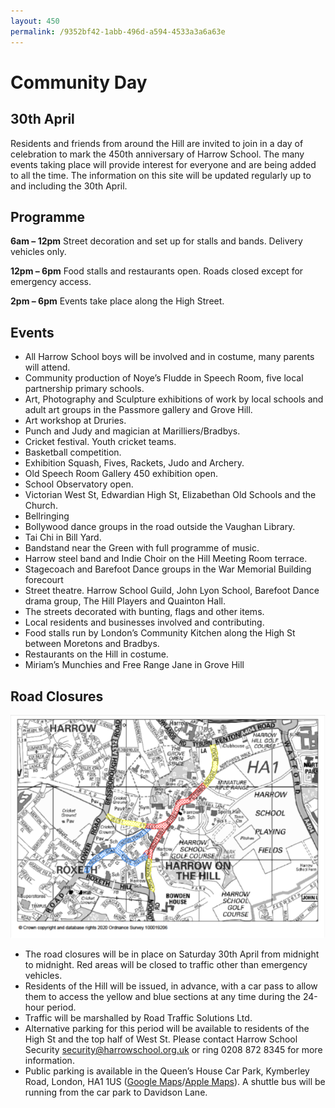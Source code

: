 ```yaml
---
layout: 450
permalink: /9352bf42-1abb-496d-a594-4533a3a6a63e
---
```



# Community Day
## 30th April

Residents and friends from around the Hill are invited to join in a day of celebration to mark the 450th anniversary of Harrow School. The many events taking place will provide interest for everyone and are being added to all the time. The information on this site will be updated regularly up to and including the 30th April.

## Programme
**6am – 12pm** Street decoration and set up for stalls and bands. Delivery vehicles only.

**12pm – 6pm** Food stalls and restaurants open. Roads closed except for emergency access.

**2pm – 6pm** Events take place along the High Street.

## Events
- All Harrow School boys will be involved and in costume, many parents will attend. 
- Community production of Noye’s Fludde in Speech Room, five local partnership primary schools.
- Art, Photography and Sculpture exhibitions of work by local schools and adult art groups in the Passmore gallery and Grove Hill.
- Art workshop at Druries.
- Punch and Judy and magician at Marilliers/Bradbys.
- Cricket festival. Youth cricket teams.
- Basketball competition.
- Exhibition Squash, Fives, Rackets, Judo and Archery.
- Old Speech Room Gallery 450 exhibition open.
- School Observatory open. 
- Victorian West St, Edwardian High St, Elizabethan Old Schools and the Church.
- Bellringing 
- Bollywood dance groups in the road outside the Vaughan Library.
- Tai Chi in Bill Yard.
- Bandstand near the Green with full programme of music.
- Harrow steel band and Indie Choir on the Hill Meeting Room terrace.
- Stagecoach and Barefoot Dance groups in the War Memorial Building forecourt
- Street theatre. Harrow School Guild, John Lyon School, Barefoot Dance drama group, The Hill Players and Quainton Hall. 
- The streets decorated with bunting, flags and other items.
- Local residents and businesses involved and contributing.
- Food stalls run by London’s Community Kitchen along the High St between Moretons and Bradbys.
- Restaurants on the Hill in costume.
- Miriam’s Munchies and Free Range Jane in Grove Hill

## Road Closures
![Road Closures Map](/450/road_closures.png)
- The road closures will be in place on Saturday 30th April from midnight to midnight. Red areas will be closed to traffic other than emergency vehicles. 
- Residents of the Hill will be issued, in advance, with a car pass to allow them to access the yellow and blue sections at any time during the 24-hour period. 
- Traffic will be marshalled by Road Traffic Solutions Ltd.
- Alternative parking for this period will be available to residents of the High St and the top half of West St. Please contact Harrow School Security [security@harrowschool.org.uk](mailto:security@harrowschool.org.uk) or ring 0208 872 8345 for more information.
- Public parking is available in the Queen’s House Car Park, Kymberley Road, London, HA1 1US ([Google Maps](https://goo.gl/maps/keAqtqzrvP2NYrpA6)/[Apple Maps](https://maps.apple.com/?address=104%20College%20Road,%20Harrow,%20HA1%201BQ,%20England&auid=11423917619285009007&ll=51.580760,-0.339339)). A shuttle bus will be running from the car park to Davidson Lane.
 